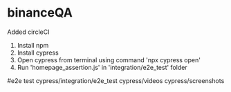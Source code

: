 # binanceQA
Added circleCI

1. Install npm
2. Install cypress
3. Open cypress from terminal using command 'npx cypress open'
4. Run 'homepage_assertion.js' in 'integration/e2e_test' folder

#e2e test
cypress/integration/e2e_test
cypress/videos
cypress/screenshots
